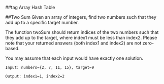 ##tag
Array  Hash Table

##Two Sum
Given an array of integers, find two numbers such that they add up to a specific target number.

The function twoSum should return indices of the two numbers such that they add up to the target, where index1 must be less than index2. Please note that your returned answers (both index1 and index2) are not zero-based.

You may assume that each input would have exactly one solution.

	Input: numbers={2, 7, 11, 15}, target=9

	Output: index1=1, index2=2
